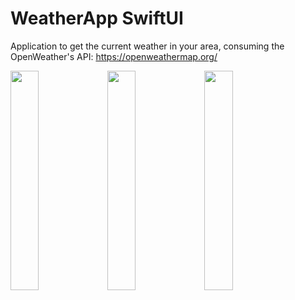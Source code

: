 # WeatherApp SwiftUI
Application to get the current weather in your area, consuming the OpenWeather's API: https://openweathermap.org/

<img src="https://github.com/epoyatodev/WeatherApp/assets/43639512/61587bb0-1e7c-46c8-bef3-66ca657d0910" style="width:30%" />
<img src="https://github.com/epoyatodev/WeatherApp/assets/43639512/b0196bd7-94ba-4d98-81aa-c63b83b40f15" style="width:30%" />
<img src="https://github.com/epoyatodev/WeatherApp/assets/43639512/1fe9c877-11d0-479b-abd1-9cb7e1ec40ea" style="width:30%" />


